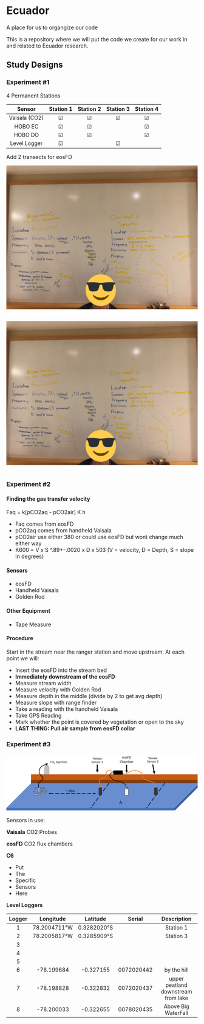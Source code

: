

# Ecuador
A place for us to organgize our code

This is a repository where we will put the code we create for our work in and related to Ecuador research.

## Study Designs

### Experiment #1
4 Permanent Stations

| Sensor        | Station 1 | Station 2 | Station 3 | Station 4 |
| :-----------: |:---------:| :--------:| :--------:| :-------: |
| Vaisala (CO2) | &#9745;   | &#9745;   | &#9745;   | &#9745;   |
| HOBO EC       | &#9745;   |   &#9745; |           | &#9745;   |
| HOBO DO       | &#9745;   | &#9745;   |           | &#9745;   |
| Level Logger  | &#9745;   |           | &#9745;   |           |

Add 2 transects for eosFD

![Whiteboard](https://github.com/ARMurray/Ecuador/blob/master/images/Experiment_1_2.png "Experiments 1 & 2")


![Whiteboard](https://github.com/ARMurray/Ecuador/blob/master/images/Experiment_1_2.png "Experiments 1 & 2")


### Experiment #2
#### Finding the gas transfer velocity

Faq = k[pCO2aq - pCO2air] K h

+ Faq comes from eosFD
+ pCO2aq comes from handheld Vaisala
+ pCO2air use either 380 or could use eosFD but wont change much either way
+ K600 = V x S ^.89+-.0020 x D x 503    (V = velocity, D = Depth, S = slope in degrees)

#### Sensors
+ eosFD
+ Handheld Vaisala
+ Golden Rod

#### Other Equipment
+ Tape Measure

#### Procedure
Start in the stream near the ranger station and move upstream. At each point we will:
+ Insert the eosFD into the stream bed
+ **Immediately downstream of the eosFD**
+ Measure stream width
+ Measure velocity with Golden Rod
+ Measure depth in the middle (divide by 2 to get avg depth)
+ Measure slope with range finder
+ Take a reading with the handheld Vaisala
+ Take GPS Reading 
+ Mark whether the point is covered by vegetation or open to the sky
+ **LAST THING: Pull air sample from eosFD collar**

### Experiment #3
![alt text](https://github.com/ARMurray/Ecuador/blob/master/images/VasialaXeosFD.png "Flux Experimental Design")

Sensors in use:

**Vaisala** CO2 Probes

**eosFD** CO2 flux chambers

**C6**
+ Put
+ The
+ Specific
+ Sensors
+ Here


**Level Loggers**

|Logger|Longitude|Latitude|Serial| Description |
|:----:|:-------:|:------:|:----:|:-----------:|
|1| 78.2004711°W | 0.3282020°S | | Station 1 |
|2| 78.2005817°W | 0.3285909°S | | Station 3 |
|3| | | | |
|4| | | | |
|5| | | | |
|6| -78.199684 | -0.327155 | 0072020442 | by the hill |
|7| -78.198828 | -0.322832 | 0072020437 | upper peatland downstream from lake |
|8| -78.200033 | -0.322655 | 0078020435 | Above Big WaterFall |
